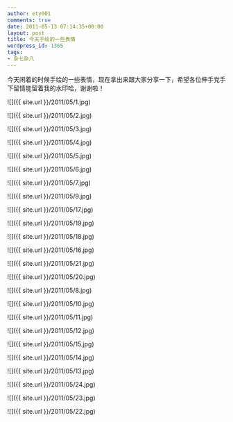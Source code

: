 ```yaml
---
author: ety001
comments: true
date: 2011-05-13 07:14:35+00:00
layout: post
title: 今天手绘的一些表情
wordpress_id: 1365
tags:
- 杂七杂八
---
```


今天闲着的时候手绘的一些表情，现在拿出来跟大家分享一下，希望各位伸手党手下留情能留着我的水印哈，谢谢啦！

![]({{ site.url }}/2011/05/1.jpg)

![]({{ site.url }}/2011/05/2.jpg)

![]({{ site.url }}/2011/05/3.jpg)

![]({{ site.url }}/2011/05/4.jpg)

![]({{ site.url }}/2011/05/5.jpg)

![]({{ site.url }}/2011/05/6.jpg)

![]({{ site.url }}/2011/05/7.jpg)

![]({{ site.url }}/2011/05/9.jpg)

![]({{ site.url }}/2011/05/17.jpg)

![]({{ site.url }}/2011/05/19.jpg)

![]({{ site.url }}/2011/05/18.jpg)

![]({{ site.url }}/2011/05/16.jpg)

![]({{ site.url }}/2011/05/21.jpg)

![]({{ site.url }}/2011/05/20.jpg)

![]({{ site.url }}/2011/05/8.jpg)

![]({{ site.url }}/2011/05/10.jpg)

![]({{ site.url }}/2011/05/11.jpg)

![]({{ site.url }}/2011/05/12.jpg)

![]({{ site.url }}/2011/05/15.jpg)

![]({{ site.url }}/2011/05/14.jpg)

![]({{ site.url }}/2011/05/13.jpg)

![]({{ site.url }}/2011/05/24.jpg)

![]({{ site.url }}/2011/05/23.jpg)

![]({{ site.url }}/2011/05/22.jpg)
